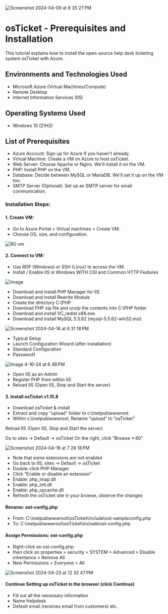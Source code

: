 ![Screenshot 2024-04-09 at 8 35 27 PM](https://github.com/G-Code6/osTicket-Help-Desk-Ticketing-System/assets/163748328/0c84d69c-926c-410f-825e-9e74ad5633e2)

</p>

<h1>osTicket - Prerequisites and Installation</h1>
This tutorial explains how to install the open-source help desk ticketing system osTicket with Azure.<br />


<h2>Environments and Technologies Used</h2>

- Microsoft Azure (Virtual Machines/Compute)
- Remote Desktop
- Internet Information Services (IIS)

<h2>Operating Systems Used </h2>

- Windows 10</b> (21H2)

<h2>List of Prerequisites</h2>

- Azure Account: Sign up for Azure if you haven't already.
- Virtual Machine: Create a VM on Azure to host osTicket.
- Web Server: Choose Apache or Nginx. We'll install it on the VM.
- PHP: Install PHP on the VM.
- Database: Decide between MySQL or MariaDB. We'll set it up on the VM too.
- SMTP Server (Optional): Set up an SMTP server for email communication.

<h3>Installation Steps:<h3>

<h4>1. Create VM:</h4>

- Go to Azure Portal > Virtual machines > Create VM.
- Choose OS, size, and configuration.

![RG vm](https://github.com/G-Code6/osTicket-Help-Desk-Ticketing-System/assets/163748328/58671ac8-579d-471c-9f53-a9b159d55f86)

<h4>2. Connect to VM:</h4>

- Use RDP (Windows) or SSH (Linux) to access the VM.
- Install / Enable IIS in Windows WITH
  CGI and Common HTTP Features

![Image](https://github.com/G-Code6/osTicket-Help-Desk-Ticketing-System/assets/163748328/9527b80a-60c0-45d2-842b-22430aeef0f2)

- Download and install PHP Manager for IIS
- Download and install Rewrite Module
- Create the directory C:\PHP
- Download PHP zip file and unzip the contents into C:\PHP folder
- Download and install VC_redist.x86.exe.
- Download and install MySQL 5.5.62 (mysql-5.5.62-win32.msi)

![Screenshot 2024-04-16 at 6 31 18 PM](https://github.com/G-Code6/osTicket-Help-Desk-Ticketing-System/assets/163748328/13849fae-657a-4614-9e10-944028f0f620)

- Typical Setup 
- Launch Configuration Wizard (after installation)
- Standard Configuration
- Password1

![Image 4-16-24 at 6 48 PM](https://github.com/G-Code6/osTicket-Help-Desk-Ticketing-System/assets/163748328/d66b481d-9c14-488b-b2a7-2955b307600d)

- Open IIS as an Admin
- Register PHP from within IIS
- Reload IIS (Open IIS, Stop and Start the server)

<h4>3. Install osTicket v1.15.8</h4>

- Download osTicket & install
- Extract and copy “upload” folder to c:\inetpub\wwwroot
- Within c:\inetpub\wwwroot, Rename “upload” to “osTicket”

Reload IIS (Open IIS, Stop and Start the server)

Go to sites -> Default -> osTicket
On the right, click “Browse *:80”

![Screenshot 2024-04-16 at 7 28 18 PM](https://github.com/G-Code6/osTicket-Help-Desk-Ticketing-System/assets/163748328/1986ad9c-3556-4874-a2d3-b622bbf0f72d)

- Note that some extensions are not enabled
- Go back to IIS, sites -> Default -> osTicket
- Double-click PHP Manager
- Click “Enable or disable an extension”
- Enable: php_imap.dll
- Enable: php_intl.dll
- Enable: php_opcache.dll
- Refresh the osTicket site in your browse, observe the changes

<h4>Rename: ost-config.php</h4>

- From: C:\inetpub\wwwroot\osTicket\include\ost-sampleconfig.php
- To: C:\inetpub\wwwroot\osTicket\include\ost-config.php

<h4>Assign Permissions: ost-config.php</h4>

- Right-click on ost-config.php
- then click on properties > security > SYSTEM > Advanced > Disable inheritance > Remove All
- New Permissions > Everyone > All

![Screenshot 2024-04-23 at 12 32 47 PM](https://github.com/G-Code6/osTicket-Help-Desk-Ticketing-System/assets/163748328/cb4c4c4c-4684-439b-abe8-92818a8b5f65)

<h4>Continue Setting up osTicket in the browser (click Continue)</h4>

- Fill out all the necessary information 
- Name Helpdesk
- Default email (receives email from customers) etc.




















